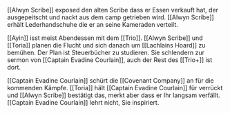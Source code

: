 [[Alwyn Scribe]] exposed den alten Scribe dass er Essen verkauft hat, der ausgepeitscht und nackt aus dem camp getrieben wird. [[Alwyn Scribe]] erhält Lederhandschuhe die er an seine Kameraden verteilt.

[[Ayin]] isst meist Abendessen mit dem [[Trio]]. [[Alwyn Scribe]] und [[Toria]] planen die Flucht und sich danach um [[Lachlains Hoard]] zu bemühen. Der Plan ist Steuerbücher zu studieren. Sie schlendern zur sermon von [[Captain Evadine Courlain]], auch der Rest des [[Trio+]] ist dort.

[[Captain Evadine Courlain]] schürt die [[Covenant Company]] an für die kommenden Kämpfe. [[Toria]] hält [[Captain Evadine Courlain]] für verrückt und [[Alwyn Scribe]] bestätigt das, merkt aber dass er Ihr langsam verfällt. [[Captain Evadine Courlain]] lehrt nicht, Sie inspiriert.


